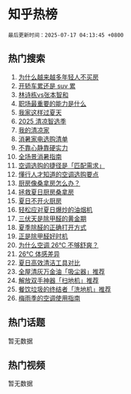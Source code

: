 # 知乎热榜

`最后更新时间：2025-07-17 04:13:45 +0800`

## 热门搜索

1. [为什么越来越多年轻人不买房](https://www.zhihu.com/search?q=%E4%B8%BA%E4%BB%80%E4%B9%88%E8%B6%8A%E6%9D%A5%E8%B6%8A%E5%A4%9A%E5%B9%B4%E8%BD%BB%E4%BA%BA%E4%B8%8D%E4%B9%B0%E6%88%BF)
1. [开轿车累还是 suv 累](https://www.zhihu.com/search?q=%E5%BC%80%E8%BD%BF%E8%BD%A6%E7%B4%AF%E8%BF%98%E6%98%AF%20suv%20%E7%B4%AF)
1. [林诗栋vs张本智和](https://www.zhihu.com/search?q=%E6%9E%97%E8%AF%97%E6%A0%8Bvs%E5%BC%A0%E6%9C%AC%E6%99%BA%E5%92%8C)
1. [职场最重要的能力是什么](https://www.zhihu.com/search?q=%E8%81%8C%E5%9C%BA%E6%9C%80%E9%87%8D%E8%A6%81%E7%9A%84%E8%83%BD%E5%8A%9B%E6%98%AF%E4%BB%80%E4%B9%88)
1. [我家这样过夏天](https://www.zhihu.com/search?q=%E6%88%91%E5%AE%B6%E8%BF%99%E6%A0%B7%E8%BF%87%E5%A4%8F%E5%A4%A9)
1. [2025 清凉智选季](https://www.zhihu.com/search?q=2025%20%E6%B8%85%E5%87%89%E6%99%BA%E9%80%89%E5%AD%A3)
1. [我的清凉家](https://www.zhihu.com/search?q=%E6%88%91%E7%9A%84%E6%B8%85%E5%87%89%E5%AE%B6)
1. [消暑家电选购清单](https://www.zhihu.com/search?q=%E6%B6%88%E6%9A%91%E5%AE%B6%E7%94%B5%E9%80%89%E8%B4%AD%E6%B8%85%E5%8D%95)
1. [不靠心静靠硬实力](https://www.zhihu.com/search?q=%E4%B8%8D%E9%9D%A0%E5%BF%83%E9%9D%99%E9%9D%A0%E7%A1%AC%E5%AE%9E%E5%8A%9B)
1. [全场景消暑指南](https://www.zhihu.com/search?q=%E5%85%A8%E5%9C%BA%E6%99%AF%E6%B6%88%E6%9A%91%E6%8C%87%E5%8D%97)
1. [空调选购的捷径是「匹配需求」](https://www.zhihu.com/search?q=%E7%A9%BA%E8%B0%83%E9%80%89%E8%B4%AD%E7%9A%84%E6%8D%B7%E5%BE%84%E6%98%AF%E3%80%8C%E5%8C%B9%E9%85%8D%E9%9C%80%E6%B1%82%E3%80%8D)
1. [懂行人才知道的空调选购要点](https://www.zhihu.com/search?q=%E6%87%82%E8%A1%8C%E4%BA%BA%E6%89%8D%E7%9F%A5%E9%81%93%E7%9A%84%E7%A9%BA%E8%B0%83%E9%80%89%E8%B4%AD%E8%A6%81%E7%82%B9)
1. [厨房像桑拿房怎么办？](https://www.zhihu.com/search?q=%E5%8E%A8%E6%88%BF%E5%83%8F%E6%A1%91%E6%8B%BF%E6%88%BF%E6%80%8E%E4%B9%88%E5%8A%9E%EF%BC%9F)
1. [拯救夏日厨房桑拿房](https://www.zhihu.com/search?q=%E6%8B%AF%E6%95%91%E5%A4%8F%E6%97%A5%E5%8E%A8%E6%88%BF%E6%A1%91%E6%8B%BF%E6%88%BF)
1. [夏日不开火厨房](https://www.zhihu.com/search?q=%E5%A4%8F%E6%97%A5%E4%B8%8D%E5%BC%80%E7%81%AB%E5%8E%A8%E6%88%BF)
1. [轻松应对夏日爆炒的油烟机](https://www.zhihu.com/search?q=%E8%BD%BB%E6%9D%BE%E5%BA%94%E5%AF%B9%E5%A4%8F%E6%97%A5%E7%88%86%E7%82%92%E7%9A%84%E6%B2%B9%E7%83%9F%E6%9C%BA)
1. [三伏天是除甲醛的黄金期](https://www.zhihu.com/search?q=%E4%B8%89%E4%BC%8F%E5%A4%A9%E6%98%AF%E9%99%A4%E7%94%B2%E9%86%9B%E7%9A%84%E9%BB%84%E9%87%91%E6%9C%9F)
1. [夏季除醛的正确打开方式](https://www.zhihu.com/search?q=%E5%A4%8F%E5%AD%A3%E9%99%A4%E9%86%9B%E7%9A%84%E6%AD%A3%E7%A1%AE%E6%89%93%E5%BC%80%E6%96%B9%E5%BC%8F)
1. [正是除甲醛好时机](https://www.zhihu.com/search?q=%E6%AD%A3%E6%98%AF%E9%99%A4%E7%94%B2%E9%86%9B%E5%A5%BD%E6%97%B6%E6%9C%BA)
1. [为什么空调 26℃ 不够舒爽？](https://www.zhihu.com/search?q=%E4%B8%BA%E4%BB%80%E4%B9%88%E7%A9%BA%E8%B0%83%2026%E2%84%83%20%E4%B8%8D%E5%A4%9F%E8%88%92%E7%88%BD%EF%BC%9F)
1. [26℃ 体感差异](https://www.zhihu.com/search?q=26%E2%84%83%20%E4%BD%93%E6%84%9F%E5%B7%AE%E5%BC%82)
1. [夏日高效清洁工具对比](https://www.zhihu.com/search?q=%E5%A4%8F%E6%97%A5%E9%AB%98%E6%95%88%E6%B8%85%E6%B4%81%E5%B7%A5%E5%85%B7%E5%AF%B9%E6%AF%94)
1. [全屋清灰万金油「吸尘器」推荐](https://www.zhihu.com/search?q=%E5%85%A8%E5%B1%8B%E6%B8%85%E7%81%B0%E4%B8%87%E9%87%91%E6%B2%B9%E3%80%8C%E5%90%B8%E5%B0%98%E5%99%A8%E3%80%8D%E6%8E%A8%E8%8D%90)
1. [解放双手神器「扫地机」推荐](https://www.zhihu.com/search?q=%E8%A7%A3%E6%94%BE%E5%8F%8C%E6%89%8B%E7%A5%9E%E5%99%A8%E3%80%8C%E6%89%AB%E5%9C%B0%E6%9C%BA%E3%80%8D%E6%8E%A8%E8%8D%90)
1. [餐饮垃圾的终结者「洗地机」推荐](https://www.zhihu.com/search?q=%E9%A4%90%E9%A5%AE%E5%9E%83%E5%9C%BE%E7%9A%84%E7%BB%88%E7%BB%93%E8%80%85%E3%80%8C%E6%B4%97%E5%9C%B0%E6%9C%BA%E3%80%8D%E6%8E%A8%E8%8D%90)
1. [梅雨季的空调使用指南](https://www.zhihu.com/search?q=%E6%A2%85%E9%9B%A8%E5%AD%A3%E7%9A%84%E7%A9%BA%E8%B0%83%E4%BD%BF%E7%94%A8%E6%8C%87%E5%8D%97)

## 热门话题

暂无数据

## 热门视频

暂无数据